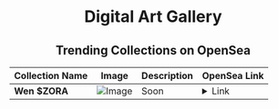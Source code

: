 <div align="center">

# Digital Art Gallery

## Trending Collections on OpenSea

| Collection Name                       | Image                                                                                     | Description                       | OpenSea Link                                                                                          |
|---------------------------------------|-------------------------------------------------------------------------------------------|-----------------------------------|--------------------------------------------------------------------------------------------------------|
| **Wen $ZORA** | ![Image](https://i.seadn.io/s/raw/files/834be9cdf81c2e927210315c11c569fd.png?w=500&auto=format?w=200&auto=format) | Soon | <details><summary>Link</summary>[Wen $ZORA](https://opensea.io/collection/wen-zora-5)</details> |

</div>